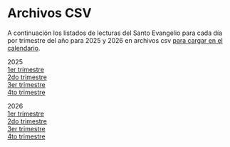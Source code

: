 
# Archivos CSV

A continuación los listados de lecturas del Santo Evangelio para cada día por trimestre del año para 2025 y 2026 en archivos csv [para cargar en el calendario](../).

2025  
[1er trimestre](evang2025tri1.csv)  
[2do trimestre](evang2025tri2.csv)  
[3er trimestre](evang2025tri3.csv)  
[4to trimestre](evang2025tri4.csv)  

2026  
[1er trimestre](evang2026tri1.csv)  
[2do trimestre](evang2026tri2.csv)  
[3er trimestre](evang2026tri3.csv)  
[4to trimestre](evang2026tri4.csv)  
